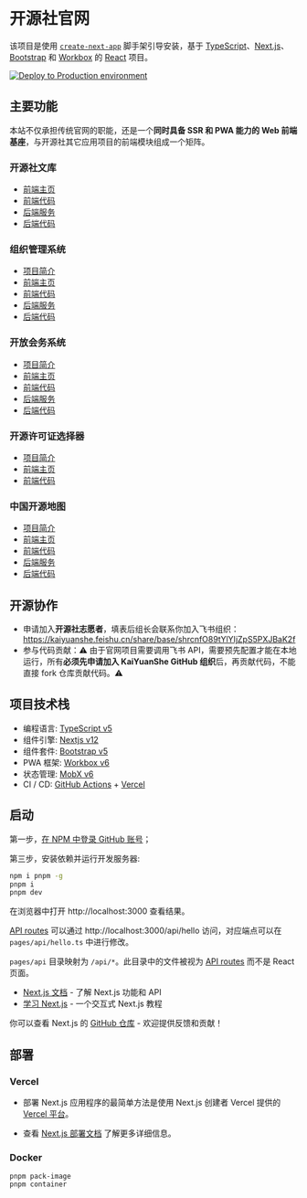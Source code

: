 # 开源社官网

该项目是使用 [`create-next-app`][6] 脚手架引导安装，基于 [TypeScript][2]、[Next.js][3]、[Bootstrap][4] 和 [Workbox][5] 的 [React][1] 项目。

[![Deploy to Production environment](https://github.com/kaiyuanshe/kaiyuanshe.github.io/actions/workflows/deploy-production.yml/badge.svg)][8]

## 主要功能

本站不仅承担传统官网的职能，还是一个**同时具备 SSR 和 PWA 能力的 Web 前端基座**，与开源社其它应用项目的前端模块组成一个矩阵。

### 开源社文库

- [前端主页](https://kaiyuanshe.cn/article)
- [前端代码](pages/article/)
- [后端服务](https://kaiyuanshe.feishu.cn/base/bascnClkwE6JnHTYK1p3ln1Crjl)
- [后端代码](models/Product/Article.ts)

### 组织管理系统

- [项目简介](https://kaiyuanshe.feishu.cn/wiki/VpY9wRitDiiObVkNsXycWP3Gnmf)
- [前端主页](https://kaiyuanshe.cn/department)
- [前端代码](pages/department/)
- [后端服务](https://kaiyuanshe.feishu.cn/base/UaJ6b4MtcaywOwsaT7ecyiQuntc)
- [后端代码](models/Personnel/)

### 开放会务系统

- [项目简介](https://kaiyuanshe.feishu.cn/wiki/wikcnuUsRHqJF0qhShySwECmWlx)
- [前端主页](https://kaiyuanshe.cn/activity)
- [前端代码](pages/activity/)
- [后端服务](https://kaiyuanshe.feishu.cn/base/IiihbadUsaCjYSsv9N4cR3XVnWh)
- [后端代码](models/Activity/)

### 开源许可证选择器

- [项目简介](https://kaiyuanshe.feishu.cn/wiki/wikcnRn5pkE3BSvqFUMkJPymaG3)
- [前端主页](https://kaiyuanshe.cn/tool/license-filter)
- [前端代码](pages/tool/license-filter.tsx)

### 中国开源地图

- [项目简介](https://kaiyuanshe.feishu.cn/wiki/wikcnZPJ7YvMU2Qkkxu2GT7TGoh)
- [前端主页](https://kaiyuanshe.cn/organization)
- [前端代码](pages/organization/)
- [后端服务](https://kaiyuanshe.feishu.cn/base/bascnUAyhKLADcw3HyNW5OefrMd?table=tblXlmfjCsoq0sHf&view=vewdl3c59K)
- [后端代码](models/Community/Organization.ts)

## 开源协作

- 申请加入**开源社志愿者**，填表后组长会联系你加入飞书组织：https://kaiyuanshe.feishu.cn/share/base/shrcnfO89tYlYIjZpS5PXJBaK2f
- 参与代码贡献：⚠️ 由于官网项目需要调用飞书 API，需要预先配置才能在本地运行，所有**必须先申请加入 KaiYuanShe GitHub 组织**后，再贡献代码，不能直接 fork 仓库贡献代码。⚠️

## 项目技术栈

- 编程语言: [TypeScript v5][2]
- 组件引擎: [Nextjs v12][3]
- 组件套件: [Bootstrap v5][4]
- PWA 框架: [Workbox v6][5]
- 状态管理: [MobX v6][9]
- CI / CD: [GitHub Actions][11] + [Vercel][12]

## 启动

第一步，[在 NPM 中登录 GitHub 账号][10]；


第三步，安装依赖并运行开发服务器:

```bash
npm i pnpm -g
pnpm i
pnpm dev
```

在浏览器中打开 http://localhost:3000 查看结果。

[API routes][13] 可以通过 http://localhost:3000/api/hello 访问，对应端点可以在 `pages/api/hello.ts` 中进行修改。

`pages/api` 目录映射为 `/api/*`。此目录中的文件被视为 [API routes][13] 而不是 React 页面。

- [Next.js 文档][14] - 了解 Next.js 功能和 API
- [学习 Next.js][15] - 一个交互式 Next.js 教程

你可以查看 Next.js 的 [GitHub 仓库][16] - 欢迎提供反馈和贡献！

## 部署

### Vercel

- 部署 Next.js 应用程序的最简单方法是使用 Next.js 创建者 Vercel 提供的 [Vercel 平台][12]。

- 查看 [Next.js 部署文档][17] 了解更多详细信息。

### Docker

```shell
pnpm pack-image
pnpm container
```

[1]: https://react.dev/
[2]: https://www.typescriptlang.org/
[3]: https://nextjs.org/
[4]: https://getbootstrap.com/
[5]: https://developers.google.com/web/tools/workbox
[6]: https://github.com/vercel/next.js/tree/canary/packages/create-next-app
[8]: https://github.com/kaiyuanshe/kaiyuanshe.github.io/actions/workflows/deploy-production.yml
[9]: https://zh.mobx.js.org/
[10]: https://github.com/kaiyuanshe/KYS-service#sign-in-github-packages-with-npm
[11]: https://github.com/features/actions
[12]: https://vercel.com/
[13]: https://nextjs.org/docs/api-routes/introduction
[14]: https://nextjs.org/docs
[15]: https://nextjs.org/learn
[16]: https://github.com/vercel/next.js/
[17]: https://nextjs.org/docs/deployment
